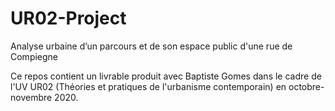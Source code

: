 # UR02-Project
Analyse urbaine d’un parcours et de son espace public d'une rue de Compiegne

Ce repos contient un livrable produit avec Baptiste Gomes dans le cadre de l'UV UR02 (Théories et pratiques de l'urbanisme contemporain) en octobre-novembre 2020. 
